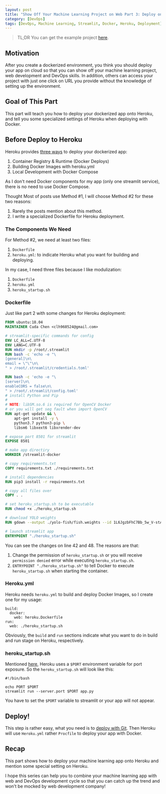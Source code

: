 ```yaml
---
layout: post
title: "Show Off Your Machine Learning Project on Web Part 3: Deploy onto Heroku with Docker"
category: [DevOps]
tags: [DevOps, Machine Learning, Streamlit, Docker, Heroku, Deployment]
---
```


> TL;DR
> You can get the example project [here](https://github.com/Cuda-Chen/fish-yolo-grabcut). 
> 

## Motivation
After you create a dockerized environment, 
you think you should deploy your app on cloud so that you can show off your
machine learning project, web development and DevOps skills. In addition,
others can access your project with just one click on URL you provide
without the knowledge of setting up the environment.

## Goal of This Part
This part will teach you how to deploy your dockerized app onto Heroku,
and tell you some specialized settings of Heroku when deploying with Docker.

## Before Deploy to Heroku
Heroku provides [three ways](https://devcenter.heroku.com/categories/deploying-with-docker) to deploy your dockerized app:
1. Container Registry & Runtime (Docker Deploys)
2. Building Docker Images with heroku.yml
3. Local Development with Docker Compose

As I don't need Docker components for my app (only one streamlit service),
there is no need to use Docker Compose.


Thought Most of posts use Method #1, I will choose Method #2 for these two reasons:
1. Rarely the posts mention about this method.
2. I write a specialized Dockerfile for Heroku deployment.

### The Components We Need
For Method #2, we need at least two files:
1. `Dockerfile`
2. `heroku.yml`: to indicate Heroku what you want for building and deploying.

In my case, I need three files because I like modulization:
1. `Dockerfile`
2. `heroku.yml`
3. `heroku_startup.sh`

### Dockerfile
Just like part 2 with some changes for Heroku deployment:
```Dockerfile
FROM ubuntu:18.04
MAINTAINER Cuda Chen <clh960524@gmail.com>

# streamlit-specific commands for config
ENV LC_ALL=C.UTF-8
ENV LANG=C.UTF-8
RUN mkdir -p /root/.streamlit
RUN bash -c 'echo -e "\
[general]\n\
email = \"\"\n\
" > /root/.streamlit/credentials.toml'

RUN bash -c 'echo -e "\
[server]\n\
enableCORS = false\n\
" > /root/.streamlit/config.toml'
# install Python and Pip
#
# NOTE: libSM.so.6 is required for OpenCV Docker
# or you will get seg fault when import OpenCV
RUN apt-get update && \
    apt-get install -y \
    python3.7 python3-pip \
    libsm6 libxext6 libxrender-dev

# expose port 8501 for streamlit
EXPOSE 8501

# make app directiry
WORKDIR /streamlit-docker

# copy requirements.txt
COPY requirements.txt ./requirements.txt

# install dependencies
RUN pip3 install -r requirements.txt

# copy all files over
COPY . .

# set heroku_startup.sh to be executable
RUN chmod +x ./heroku_startup.sh

# download YOLO weights
RUN gdown --output ./yolo-fish/fish.weights --id 1L6JgzbFhC7Bb_5w_V-stAkPSgMplvsmq 

# launch streamlit app
ENTRYPOINT "./heroku_startup.sh"
``` 

You can see the changes on line 42 and 48. The reasons are that:
1. Change the permission of `heroku_startup.sh` or you will receive `permission denied`
error while executing `heroku_startup.sh`.
2. `ENTRYPOINT "./heroku_startup.sh"` to tell Docker to execute `heroku_startup.sh`
when starting the container.

### Heroku.yml
Heroku needs `heroku.yml` to build and deploy Docker Images, so I create one
for my usage:
```
build:
  docker:
    web: heroku.Dockerfile
run:
  web: ./heroku_startup.sh
```

Obviously, the `build` and `run` sections indicate what you want to do
in build and run stage on Heroku, respectively.

### heroku_startup.sh
Mentioned [here](https://devcenter.heroku.com/articles/container-registry-and-runtime#unsupported-dockerfile-commands),
Heroku uses a `$PORT` environment variable for port exposure. So the
`heroku_startup.sh` will look like this:
```
#!/bin/bash

echo PORT $PORT
streamlit run --server.port $PORT app.py
```

You have to set the `$PORT` variable to streamlit or your app
will not appear.

## Deploy!
This step is rather easy, what you need is to [deploy with Git](https://devcenter.heroku.com/articles/git).
Then Heroku will use `Heroku.yml` rather `Procfile` to deploy your app
with Docker.

## Recap
This part shows how to deploy your machine learning app onto Heroku and
mention some special setting on Heroku.

I hope this series can help you to combine your machine learning app
with web and DevOps development cycle so that you can catch up the 
trend and won't be mocked by web development company!
